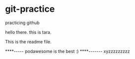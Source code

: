 # git-practice
practicing github


hello there. this is tara.

This is the readme file. 







****-----
podawesome
is
the
best
:)
****-------
xyzzzzzzzzz